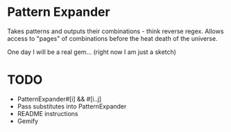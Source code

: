 Pattern Expander
================

Takes patterns and outputs their combinations - think reverse regex. Allows access to "pages" of combinations before the heat death of the universe.

One day I will be a real gem... (right now I am just a sketch)

TODO
====

* PatternExpander#[i]  && #[i..j]
* Pass substitutes into PatternExpander
* README instructions
* Gemify
